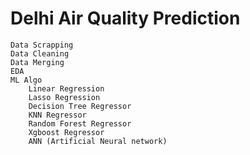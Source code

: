 # Delhi Air Quality Prediction

    Data Scrapping 
    Data Cleaning 
    Data Merging
    EDA
    ML Algo
        Linear Regression
        Lasso Regression
        Decision Tree Regressor
        KNN Regressor
        Random Forest Regressor
        Xgboost Regressor
        ANN (Artificial Neural network)